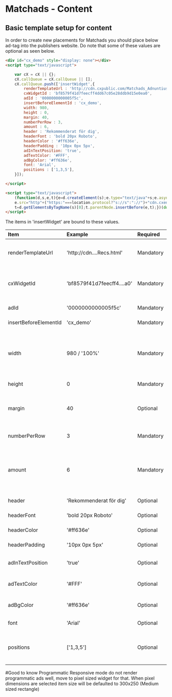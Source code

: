 # Matchads - Content 
## Basic template setup for content
In order to create new placements for Matchads you should place below ad-tag into the publishers website. Do note that some of these values are optional as seen below.

```html
<div id="cx_demo" style="display: none"></div>
<script type="text/javascript">

	var cX = cX || {};
	cX.callQueue = cX.callQueue || [];
	cX.callQueue.push(['insertWidget',{
		renderTemplateUrl : 'http://cdn.cxpublic.com/Matchads_Adnuntius_Recs.html',
		cxWidgetId : 'bf8579f41d7feecff4dd67c05e28ddb9d15e0ea0',
		adId : '0000000000005f5c',
		insertBeforeElementId : 'cx_demo',
		width: 980,
		height : 0,
		margin: 40,
		numberPerRow : 3,
		amount : 6,
		header : 'Rekommenderat för dig',
		headerFont : 'bold 20px Roboto',
		headerColor : '#ff636e',
		headerPadding : '10px 0px 5px',
		adInTextPosition: 'true',
		adTextColor: '#FFF',
		adBgColor: '#ff636e',
		font: 'Arial',
		positions : ['1,3,5'],
	}]);

</script>

<script type="text/javascript">
	(function(d,s,e,t){e=d.createElement(s);e.type="text/java"+s;e.async="async";
	e.src="http"+("https:"===location.protocol?"s://s":"://")+"cdn.cxense.com/cx.js";
	t=d.getElementsByTagName(s)[0];t.parentNode.insertBefore(e,t);})(document,"script");
</script>
```

The items in 'insertWidget' are bound to these values.

| Item 						| Example						| Required		| Type 			| Descrition
|:--------------------------|:------------------------------|:--------------|:--------------|:-------------
| renderTemplateUrl			| 'http://cdn....Recs.html'		| Mandatory		| String		| Url to Rendertemplate in Cxense. Do not change.
| cxWidgetId				| 'bf8579f41d7feecff4....a0'	| Mandatory		| String		| Id to Cxense Widget ID, change to the one you are referring to.
| adId						| '0000000000005f5c'			| Mandatory		| String		| Ad unit ID in Adnuntius
| insertBeforeElementId		| 'cx_demo'						| Mandatory		| String		| ID of div to place the ad at.
| width						| 980 / '100%'					| Mandatory		| Number/String	| Width of ad unit, if set to '100%' it will be responsive. Number will correlate to pixel value.
| height					| 0								| Mandatory		| Number 		| Should be set to 0
| margin					| 40							| Optional		| Number 		| Margin between items, will not work in responsive mode.
| numberPerRow				| 3								| Mandatory		| Number 		| Number of items within a row.
| amount					| 6								| Mandatory		| Number 		| Total amount of items in the widget. (Cannot be greater than set in Cxense Admin)
| header					| 'Rekommenderat för dig'		| Optional		| String		| Optional header text
| headerFont				| 'bold 20px Roboto'			| Optional		| String		| One line CSS for font styling.
| headerColor				| '#ff636e'						| Optional		| String		| Change color of header.
| headerPadding				| '10px 0px 5px'				| Optional		| String		| Padding for header
| adInTextPosition			| 'true'						| Optional		| String		| Moves ad marking below the image
| adTextColor				| '#FFF'						| Optional		| String		| Change color of ad marking text
| adBgColor					| '#ff636e'						| Optional		| String		| Change color of ad marking background
| font						| 'Arial'						| Optional		| String		| Change font for entire widget
| positions					| ['1,3,5']						| Optional		| Array			| Array to tell where to put the ads in widget. (one based index)


#Good to know
Programmatic
Responsive mode do not render programmatic ads well, move to pixel sized widget for that. When pixel dimensions are selected item size will be defaulted to 300x250 (Medium sized rectangle)

